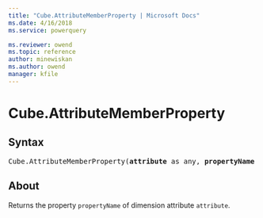```yaml
---
title: "Cube.AttributeMemberProperty | Microsoft Docs"
ms.date: 4/16/2018
ms.service: powerquery

ms.reviewer: owend
ms.topic: reference
author: minewiskan
ms.author: owend
manager: kfile
---
```

# Cube.AttributeMemberProperty

## Syntax

<pre>
Cube.AttributeMemberProperty(<b>attribute</b> as any, <b>propertyName</b> as text) as any
</pre>

## About
Returns the property `propertyName` of dimension attribute `attribute`.

